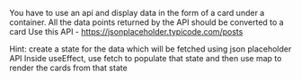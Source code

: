 You have to use an api and display data in the form of a card under a container. All the data points returned by the API should be converted to a card
Use this API - https://jsonplaceholder.typicode.com/posts

Hint: 
create a state for the data which will be fetched using json placeholder API
Inside useEffect, use fetch to populate that state and then use map to render the cards from that state